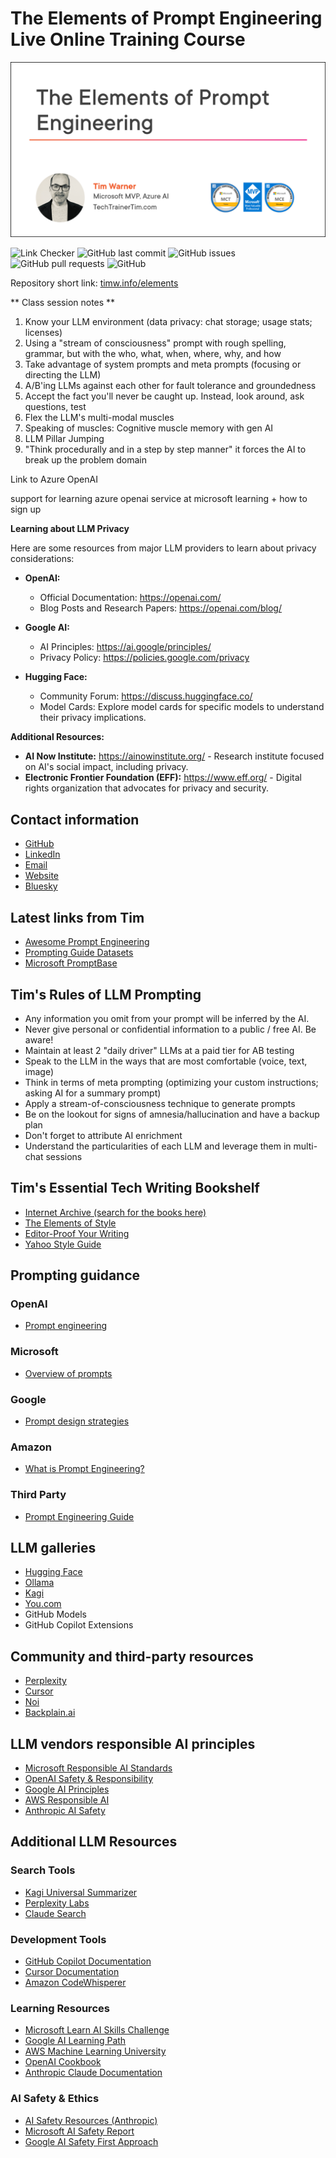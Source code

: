 # The Elements of Prompt Engineering Live Online Training Course

![Thumbnail](images/cover.png)

![Link Checker](https://github.com/timothywarner/elements/actions/workflows/link-checker.yml/badge.svg)
![GitHub last commit](https://img.shields.io/github/last-commit/timothywarner/elements)
![GitHub issues](https://img.shields.io/github/issues/timothywarner/elements)
![GitHub pull requests](https://img.shields.io/github/issues-pr/timothywarner/elements)
![GitHub](https://img.shields.io/github/license/timothywarner/elements)

Repository short link: [timw.info/elements](https://timw.info/elements)

** Class session notes **

1. Know your LLM environment (data privacy: chat storage; usage stats; licenses)
2. Using a "stream of consciousness" prompt with rough spelling, grammar, but with the who, what, when, where, why, and how
3. Take advantage of system prompts and meta prompts (focusing or directing the LLM)
4. A/B'ing LLMs against each other for fault tolerance and groundedness
5. Accept the fact you'll never be caught up. Instead, look around, ask questions, test
6. Flex the LLM's multi-modal muscles
7. Speaking of muscles: Cognitive muscle memory with gen AI
8. LLM Pillar Jumping
9. "Think procedurally and in a step by step manner" it forces the AI to break up the problem domain

Link to Azure OpenAI 

support for learning azure openai service at microsoft learning + how to sign up

**Learning about LLM Privacy**

Here are some resources from major LLM providers to learn about privacy considerations:

* **OpenAI:**
    * Official Documentation: https://openai.com/
    * Blog Posts and Research Papers: https://openai.com/blog/

* **Google AI:**
    * AI Principles: https://ai.google/principles/
    * Privacy Policy: https://policies.google.com/privacy

* **Hugging Face:**
    * Community Forum: https://discuss.huggingface.co/
    * Model Cards: Explore model cards for specific models to understand their privacy implications.

**Additional Resources:**

* **AI Now Institute:** https://ainowinstitute.org/ - Research institute focused on AI's social impact, including privacy.
* **Electronic Frontier Foundation (EFF):** https://www.eff.org/ - Digital rights organization that advocates for privacy and security.

## Contact information

- [GitHub](https://github.com/timothywarner)
- [LinkedIn](https://www.linkedin.com/in/timothywarner/)
- [Email](mailto:timothywarner316@gmail.com)
- [Website](https://techtrainertim.com)
- [Bluesky](https://bsky.app/profile/techtrainertim.bsky.social)


## Latest links from Tim

- [Awesome Prompt Engineering](https://github.com/promptslab/Awesome-Prompt-Engineering)
- [Prompting Guide Datasets](https://www.promptingguide.ai/datasets)
- [Microsoft PromptBase](https://github.com/microsoft/promptbase)

## Tim's Rules of LLM Prompting

- Any information you omit from your prompt will be inferred by the AI.
- Never give personal or confidential information to a public / free AI. Be aware!
- Maintain at least 2 "daily driver" LLMs at a paid tier for AB testing
- Speak to the LLM in the ways that are most comfortable (voice, text, image)
- Think in terms of meta prompting (optimizing your custom instructions; asking AI for a summary prompt)
- Apply a stream-of-consciousness technique to generate prompts
- Be on the lookout for signs of amnesia/hallucination and have a backup plan
- Don't forget to attribute AI enrichment
- Understand the particularities of each LLM and leverage them in multi-chat sessions

## Tim's Essential Tech Writing Bookshelf

- [Internet Archive (search for the books here)](https://openlibrary.org/)
- [The Elements of Style](https://www.amazon.com/Elements-Style-Fourth-William-Strunk/dp/020530902X)
- [Editor-Proof Your Writing](https://www.amazon.com/Editor-Proof-Your-Writing-Publishers-Writers/dp/1610351789)
- [Yahoo Style Guide](https://www.amazon.com/Yahoo-Style-Guide-Ultimate-Sourcebook/dp/031256984X)

## Prompting guidance

### OpenAI
- [Prompt engineering](https://platform.openai.com/docs/guides/prompt-engineering)

### Microsoft
- [Overview of prompts](https://learn.microsoft.com/en-us/ai-builder/prompts-overview)

### Google
- [Prompt design strategies](https://ai.google.dev/docs/prompt_best_practices)

### Amazon
- [What is Prompt Engineering?](https://aws.amazon.com/what-is/prompt-engineering/)

### Third Party
- [Prompt Engineering Guide](https://www.promptingguide.ai/)

## LLM galleries

- [Hugging Face](https://huggingface.co/)
- [Ollama](https://ollama.com/)
- [Kagi](https://kagi.com/)
- [You.com](https://you.com/)
- GitHub Models
- GitHub Copilot Extensions

## Community and third-party resources

- [Perplexity](https://www.perplexity.ai/)
- [Cursor](https://www.cursor.com/)
- [Noi](https://github.com/lencx/Noi)
- [Backplain.ai](https://backplain.com)

## LLM vendors responsible AI principles

- [Microsoft Responsible AI Standards](https://www.microsoft.com/en-us/ai/responsible-ai)
- [OpenAI Safety & Responsibility](https://openai.com/safety)
- [Google AI Principles](https://ai.google/responsibility/principles/)
- [AWS Responsible AI](https://awss.amazon.com/machine-learning/responsible-ai/)
- [Anthropic AI Safety](https://www.anthropic.com/safety)

## Additional LLM Resources

### Search Tools
- [Kagi Universal Summarizer](https://kagi.com/summarizer)
- [Perplexity Labs](https://labs.perplexity.ai/)
- [Claude Search](https://claude.ai/search)

### Development Tools
- [GitHub Copilot Documentation](https://docs.github.com/en/copilot)
- [Cursor Documentation](https://cursor.sh/docs)
- [Amazon CodeWhisperer](https://aws.amazon.com/codewhisperer/)

### Learning Resources
- [Microsoft Learn AI Skills Challenge](https://learn.microsoft.com/en-us/training/challenges?id=ai-skills)
- [Google AI Learning Path](https://cloud.google.com/learn/training/machinelearning-ai)
- [AWS Machine Learning University](https://aws.amazon.com/machine-learning/mlu/)
- [OpenAI Cookbook](https://cookbook.openai.com/)
- [Anthropic Claude Documentation](https://docs.anthropic.com/)

### AI Safety & Ethics
- [AI Safety Resources (Anthropic)](https://www.anthropic.com/research)
- [Microsoft AI Safety Report](https://blogs.microsoft.com/on-the-issues/2023/06/08/microsoft-ai-safety-framework-responsible-ai-development/)
- [Google AI Safety First Approach](https://ai.google/responsibility/safety-first/)
